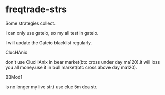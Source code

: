 # freqtrade-strs
Some strategies collect.

I can only use gateio, so my all test in gateio.

I will update the Gateio blacklist regularly.

ClucHAnix

don't use ClucHAnix in bear market(btc cross under day ma120).it will loss you all money.use it in bull market(btc cross above day ma120).

BBMod1

is no longer my live str.i use cluc 5m dca str.

